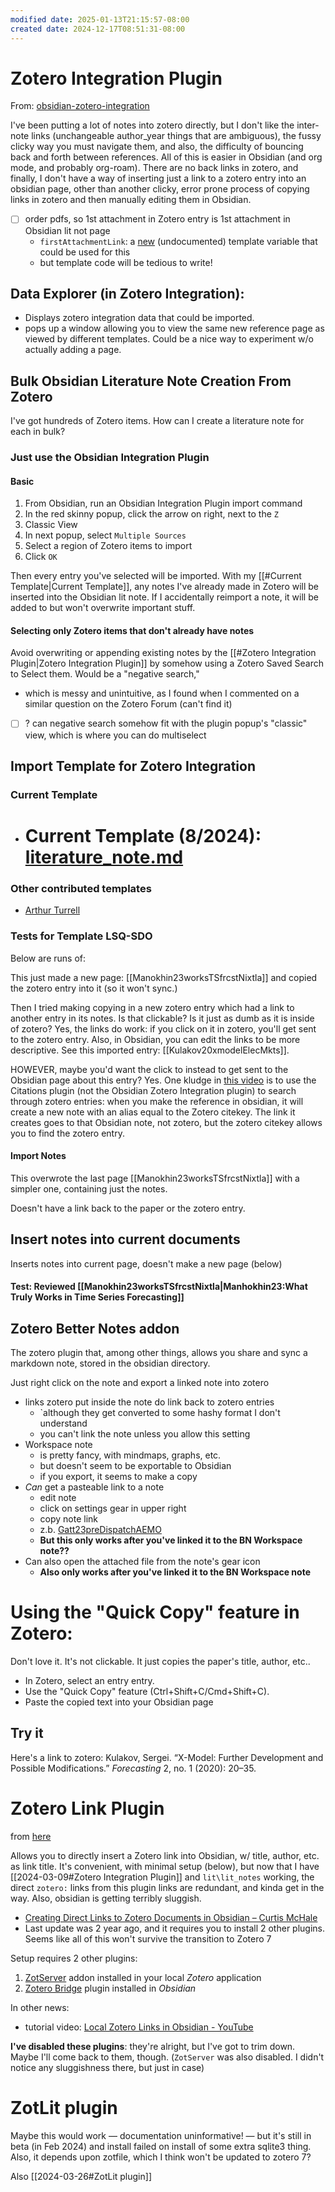 ```yaml
---
modified date: 2025-01-13T21:15:57-08:00
created date: 2024-12-17T08:51:31-08:00
---
```

# Zotero Integration Plugin
From: [obsidian-zotero-integration](https://github.com/mgmeyers/obsidian-zotero-integration)

I've been putting a lot of notes into zotero directly, but I don't like the inter-note links (unchangeable author_year things that are ambiguous), the fussy clicky way you must navigate them, and also, the difficulty of bouncing back and forth between references. All of this is easier in Obsidian (and org mode, and probably org-roam).  There are no back links in zotero, and finally, I don't have a way of inserting just a link to a zotero entry into an obsidian page, other than another clicky, error prone process of copying links in zotero and then manually editing them in Obsidian.

- [ ] order pdfs, so 1st attachment in Zotero entry is 1st attachment in Obsidian lit not page
	- `firstAttachmentLink`: a [new](https://github.com/mgmeyers/obsidian-zotero-integration/commit/806bfbcf316093fe3dd283a622bba9e9f5a95406) (undocumented) template variable that could be used for this
	- but template code will be tedious to write!
## Data Explorer (in Zotero Integration): 
- Displays zotero integration data that could be imported.
- pops up a window allowing you to view the same new reference page as viewed by different templates.  Could be a nice way to experiment w/o actually adding a page.
## Bulk Obsidian Literature Note Creation From Zotero

I've got hundreds of Zotero items.  How can I create a literature note for each in bulk?
### Just use the Obsidian Integration Plugin

#### Basic

1. From Obsidian, run an Obsidian Integration Plugin import command
2. In the red skinny popup, click the arrow on right, next to the `Z`
3. Classic View
4. In next popup, select `Multiple Sources`
5. Select a region of Zotero items to import
6. Click `OK`

Then every entry you've selected will be imported.  With my [[#Current Template|Current Template]], any notes I've already made in Zotero will be inserted into the Obsidian lit note.  If I accidentally reimport a note, it will be added to but won't overwrite important stuff.
#### Selecting only Zotero items that don't already have notes

Avoid overwriting or appending existing notes by the [[#Zotero Integration Plugin|Zotero Integration Plugin]] by somehow using a Zotero Saved Search to Select them.  Would be a "negative search," 
- which is messy and unintuitive, as I found when I commented on a similar question on the Zotero Forum (can't find it)
- [ ] ? can negative search somehow fit with the plugin popup's "classic" view, which is where you can do multiselect
## Import Template for Zotero Integration
### Current Template

- # Current Template (8/2024): [literature_note.md](obsidian://open?vault=Obsidian%20Share%20Vault&file=Obsidian%2Ftemplates%2Fliterature_note)

### Other contributed templates
- [Arthur Turrell](https://aeturrell.com/blog/posts/til-zotero-and-obsidian/)
### Tests for Template LSQ-SDO

Below are runs of:

This just made a new page: [[Manokhin23worksTSfrcstNixtla]] and copied the zotero entry into it (so it won't sync.)  

Then I tried making copying in a new zotero entry which had a link to another entry in its notes.  Is that clickable?  Is it just as dumb as it is inside of zotero?  Yes, the links do work: if you click on it in zotero, you'll get sent to the zotero entry.  Also, in Obsidian, you can edit the links to be more descriptive.  See this imported entry: [[Kulakov20xmodelElecMkts]].  

HOWEVER, maybe you'd want the click to instead to get sent to the Obsidian page about this entry?  Yes. One kludge in [this video](https://youtu.be/XbGJH08ZfCs?t=608) is to use the Citations plugin (not the Obsidian Zotero Integration plugin) to search through zotero entries: when you make the reference in obsidian, it will create a new note with an alias equal to the Zotero citekey.  The link it creates goes to that Obsidian note, not zotero, but the zotero citekey allows you to find the zotero entry.

#### Import Notes

This overwrote the last page [[Manokhin23worksTSfrcstNixtla]] with a simpler one, containing just the notes. 

Doesn't have a link back to the paper or the zotero entry.
## Insert notes into current documents

Inserts notes into current page, doesn't make a new page (below)
#### Test: Reviewed [[Manokhin23worksTSfrcstNixtla|Manhokhin23:What Truly Works in Time Series Forecasting]]

## Zotero Better Notes addon

The zotero plugin that, among other things, allows you share and sync a markdown note, stored in the obsidian directory.

Just right click on the note and export a linked note into zotero
- links zotero put inside the note do link back to zotero entries 
	- `although they get converted to some hashy format I don't understand
	- you can't link the note unless you allow this setting
- Workspace note 
	- is pretty fancy, with mindmaps, graphs, etc.  
	- but doesn't seem to be exportable to Obsidian
	- if you export, it seems to make a copy
- *Can* get a pasteable link to a note
	- edit note
	- click on settings gear in upper right
	- copy note link
	- z.b. [Gatt23preDispatchAEMO](zotero://note/u/M6F8PAWH/?line=3)
	- **But this only works after you've linked it to the BN Workspace note??** 
- Can also open the attached file from the note's gear icon
	- **Also only works after you've linked it to the BN Workspace note**

# **Using the "Quick Copy" feature in Zotero:**

Don't love it. It's not clickable. It just copies the paper's title, author, etc..

- In Zotero, select an entry entry.
- Use the "Quick Copy" feature (Ctrl+Shift+C/Cmd+Shift+C).
- Paste the copied text into your Obsidian page
## Try it

Here's a link to zotero: Kulakov, Sergei. “X-Model: Further Development and Possible Modifications.” _Forecasting_ 2, no. 1 (2020): 20–35.
# Zotero Link Plugin
from [here](https://github.com/vanakat/zotero-link)

Allows you to directly insert a Zotero link into Obsidian, w/ title, author, etc. as link title. It's convenient, with minimal setup (below), but now that I have [[2024-03-09#Zotero Integration Plugin]] and `lit\lit_notes` working, the direct `zotero:` links from this plugin links are redundant, and kinda get in the way. Also, obsidian is getting terribly sluggish.

- [Creating Direct Links to Zotero Documents in Obsidian – Curtis McHale](https://curtismchale.ca/2023/05/24/creating-direct-links-to-zotero-documents-in-obsidian/#:~:text=Zotero%20Link%20provides%20one%20command,up%20titled%20Zotero%20Link%3A%20Insert%20.&text=Press%20Enter%20and%20you'll,documents%20in%20a%20searchable%20pane.)
- Last update was 2 year ago, and it requires you to install 2 other plugins. Seems like all of this won't survive the transition to Zotero 7

Setup requires 2 other plugins:
1. [ZotServer](https://github.com/MunGell/ZotServer) addon installed in your local *Zotero* application
2. [Zotero Bridge](https://github.com/vanakat/zotero-bridge) plugin installed in *Obsidian*

In other news:
- tutorial video: [Local Zotero Links in Obsidian - YouTube](https://www.youtube.com/watch?v=44vV7Tr484Q)

**I've disabled these plugins**: they're alright, but I've got to trim down. Maybe I'll come back to them, though. (`ZotServer` was also disabled. I didn't notice any sluggishness there, but just in case)

# ZotLit plugin

Maybe this would work — documentation uninformative! — but it's still in beta (in Feb 2024) and install failed on install of some extra sqlite3 thing. Also, it depends upon zotfile, which I think won't be updated to zotero 7?

Also [[2024-03-26#ZotLit plugin]]
